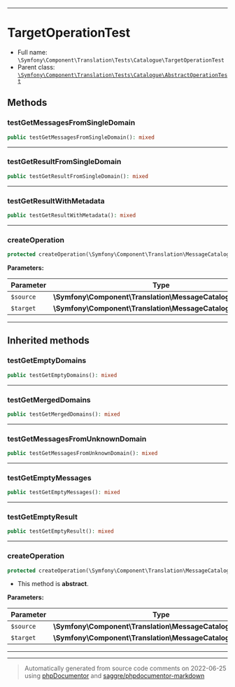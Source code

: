 ***

# TargetOperationTest





* Full name: `\Symfony\Component\Translation\Tests\Catalogue\TargetOperationTest`
* Parent class: [`\Symfony\Component\Translation\Tests\Catalogue\AbstractOperationTest`](./AbstractOperationTest.md)




## Methods


### testGetMessagesFromSingleDomain



```php
public testGetMessagesFromSingleDomain(): mixed
```











***

### testGetResultFromSingleDomain



```php
public testGetResultFromSingleDomain(): mixed
```











***

### testGetResultWithMetadata



```php
public testGetResultWithMetadata(): mixed
```











***

### createOperation



```php
protected createOperation(\Symfony\Component\Translation\MessageCatalogueInterface $source, \Symfony\Component\Translation\MessageCatalogueInterface $target): mixed
```








**Parameters:**

| Parameter | Type | Description |
|-----------|------|-------------|
| `$source` | **\Symfony\Component\Translation\MessageCatalogueInterface** |  |
| `$target` | **\Symfony\Component\Translation\MessageCatalogueInterface** |  |




***


## Inherited methods


### testGetEmptyDomains



```php
public testGetEmptyDomains(): mixed
```











***

### testGetMergedDomains



```php
public testGetMergedDomains(): mixed
```











***

### testGetMessagesFromUnknownDomain



```php
public testGetMessagesFromUnknownDomain(): mixed
```











***

### testGetEmptyMessages



```php
public testGetEmptyMessages(): mixed
```











***

### testGetEmptyResult



```php
public testGetEmptyResult(): mixed
```











***

### createOperation



```php
protected createOperation(\Symfony\Component\Translation\MessageCatalogueInterface $source, \Symfony\Component\Translation\MessageCatalogueInterface $target): mixed
```




* This method is **abstract**.



**Parameters:**

| Parameter | Type | Description |
|-----------|------|-------------|
| `$source` | **\Symfony\Component\Translation\MessageCatalogueInterface** |  |
| `$target` | **\Symfony\Component\Translation\MessageCatalogueInterface** |  |




***


***
> Automatically generated from source code comments on 2022-06-25 using [phpDocumentor](http://www.phpdoc.org/) and [saggre/phpdocumentor-markdown](https://github.com/Saggre/phpDocumentor-markdown)
